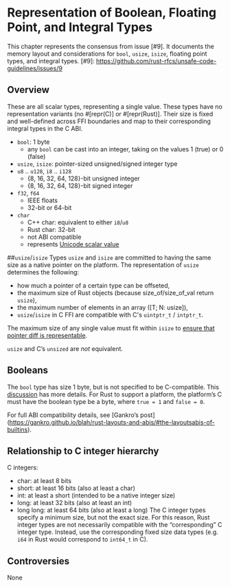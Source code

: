 # Representation of Boolean, Floating Point, and Integral Types
This chapter represents the consensus from issue [#9]. It documents the memory layout and considerations for `bool`, `usize`, `isize`, floating point types, and integral types.
[#9]: https://github.com/rust-rfcs/unsafe-code-guidelines/issues/9

## Overview
These are all scalar types, representing a single value. These types have no representation variants (no #[repr(C)] or #[repr(Rust)]. Their size is fixed and well-defined across FFI boundaries and map to their corresponding integral types in the C ABI.
- `bool`: 1 byte
  - any `bool` can be cast into an integer, taking on the values 1 (true) or 0 (false)
- `usize`, `isize`: pointer-sized unsigned/signed integer type
- `u8` .. `u128`, `i8` .. `i128`
  - {8, 16, 32, 64, 128}-bit unsigned integer
  - {8, 16, 32, 64, 128}-bit signed integer
- `f32`, `f64`
  - IEEE floats
  - 32-bit or 64-bit
- `char`
  - C++ char: equivalent to either `i8`/`u8`
  - Rust char: 32-bit
  - not ABI compatible
  - represents [Unicode scalar value](http://www.unicode.org/glossary/#unicode_scalar_value)

##`usize`/`isize`
Types `usize` and `isize` are committed to having the same size as a native pointer on the platform. The representation of `usize` determines the following:
- how much a pointer of a certain type can be offseted,
- the maximum size of Rust objects (because size_of/size_of_val return `usize`),
- the maximum number of elements in an array ([T; N: usize]),
- `usize`/`isize` in C FFI are compatible with C's `uintptr_t` / `intptr_t`.

The maximum size of any single value must fit within `isize` to [ensure that pointer diff is representable](https://github.com/rust-rfcs/unsafe-code-guidelines/pull/5#discussion_r212703192).

`usize` and C’s `unsized` are *not* equivalent.

## Booleans
The `bool` type has size 1 byte, but is not specified to be C-compatible. This [discussion](https://github.com/rust-lang/rust/pull/46176#issuecomment-359593446) has more details. For Rust to support a platform, the platform’s C must have the boolean type be a byte, where `true = 1` and `false = 0`.

For full ABI compatibility details, see [Gankro’s post] (https://gankro.github.io/blah/rust-layouts-and-abis/#the-layoutsabis-of-builtins).
## Relationship to C integer hierarchy
C integers:
- char: at least 8 bits
- short: at least 16 bits (also at least a char)
- int: at least a short (intended to be a native integer size)
- long: at least 32 bits (also at least an int)
- long long: at least 64 bits (also at least a long)
The C integer types specify a minimum size, but not the exact size. For this reason, Rust integer types are not necessarily compatible with the “corresponding” C integer type. Instead, use the corresponding fixed size data types (e.g. `i64` in Rust would correspond to `int64_t` in C).

## Controversies
None
